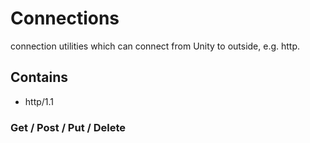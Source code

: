 # Connections
connection utilities which can connect from Unity to outside, e.g. http.

## Contains
* http/1.1

### Get / Post / Put / Delete

